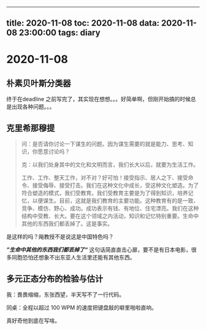 
---
title: 2020-11-08
toc: 2020-11-08
data: 2020-11-08 23:00:00
tags: diary
---


# 2020-11-08

## 朴素贝叶斯分类器

终于在deadline 之前写完了，其实现在想想。。。好简单啊，但刚开始搞的时候总是出现各种问题。。。

## 克里希那穆提

> 问：是否请你讨论一下谋生的问题。因为谋生需要的就是能力、思考、知识，你愿意讨论吗？
>
> 克：以我们处身其中的文化和文明而言，我们长大以后，就要为生活工作。
>
> 工作、工作、整天工作，对不对？好可怕！接受指示、居人之下、接受命令、接受侮辱、接受打击。我们在这种文化中成长，受这种文化塑造。为了符合塑造的模式，我们受教育。我们受教育主要是为了得到知识，培养记忆，以便谋生。目前，这就是我们教育的主要功能。这种教育有的是一致、竞争、模仿、野心、成功。成功表示有钱、有地位、住宅漂亮。我们在这种结构中受教、长大。要在这个领域之内活动，知识和记忆特别重要。生命中其他的东西我们都丢掉了。这是事实。

是这样的吗？飚教授不是说这是中国特色吗？

***”生命中其他的东西我们都丢掉了“*** 这句话简直直击心扉，要不是有日本电影，很多同胞恐怕还想象不出东亚人生活里还能有其他东西。

## 多元正态分布的检验与估计

我：畏畏缩缩，东张西望，半天写不了一行代码。

同桌：全程以超过 100 WPM 的速度把键盘敲的噼里啪啦直响。

真好奇他到底在写啥。

